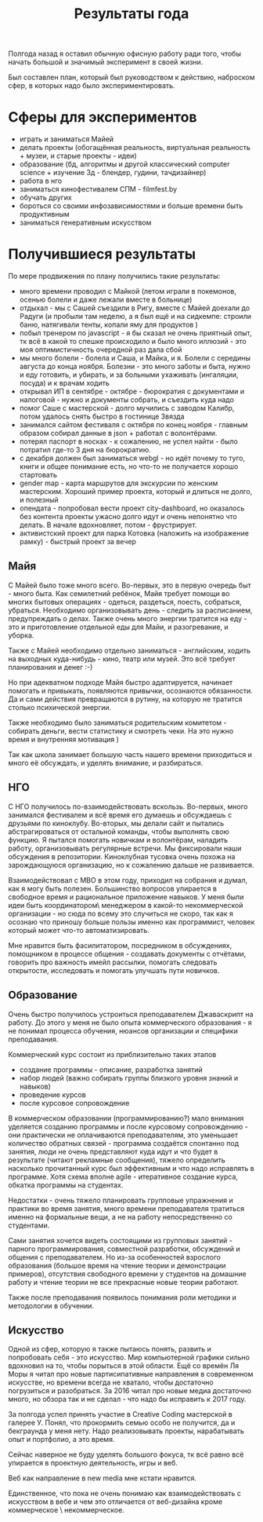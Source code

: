 ﻿---
layout: post
title: Результаты года
---

Полгода назад я оставил обычную офисную работу ради того, чтобы начать большой и значимый эксперимент в своей жизни.

Был составлен план, который был руководством к действию, наброском сфер, в которых надо было экспериментировать.


# Сферы для экспериментов

* играть и заниматься Майей
* делать проекты (обогащённая реальность, виртуальная реальность + музеи, и старые проекты - идеи)
* образование (бд, алгоритмы и другой классический computer science + изучение 3д - блендер, гудини, тачдизайнер)
* работа в нго
* заниматься кинофестивалем СПМ - filmfest.by
* обучать других
* бороться со своими инфозависимостями и больше времени быть продуктивным
* заниматься генеративным искусством    

# Получившиеся результаты

По мере продвижения по плану получились такие результаты:
* много времени проводил с Майкой (летом играли в покемонов, осенью болели и даже лежали вместе в больнице)
* отдыхал - мы с Сашей съездили в Ригу, вместе с Майей доехали до Радуги (и пробыли там неделю, а я был ещё и на сидкемпе: строили баню, натягивали тенты, копали яму для продуктов )
* побыл тренером по javascript - я бы сказал не очень приятный опыт, тк всё в какой то спешке происходило и было много иллюзий - это моя оптимистичность очередной раз дала сбой
* мы много болели - болела и Саша, и Майка, и я. Болели с середины августа до конца ноября. Болезни - это много заботы и быта, нужно и еду готовить, и убирать, и за больными ухаживать (ингаляции, посуда) и к врачам ходить
* открывал ИП в сентябре - октябре - бюрократия с документами и налоговой - нужно и документы собрать, и съездить куда надо
* помог Саше с мастерской - долго мучились с заводом Калибр, потом удалось снять быстро в гостинице Звязда
* занимался сайтом фестиваля с октября по конец ноября - главным образом собирал данные в json + работал с волонтёрами.
* потерял паспорт в носках - к сожалению, не успел найти - было потратил где-то 3 дня на бюрократию. 
* с декабря должен был заниматься webgl - но идёт почему то туго, книги и общее понимание есть, но что-то не получается хорошо стартовать
* gender map - карта маршрутов для экскурсии по женским мастерским. Хороший пример проекта, который и длиться не долго, и полезный
* опендата - попробовал вести проект city-dashboard, но оказалось без контента проекты ужасно долго идут и очень непонятно что делать. В начале вдохновляет, потом - фрустрирует. 
* активистский проект для парка Котовка (наложить на изображение рамку) - быстрый проект за вечер

## Майя
С Майей было тоже много всего. Во-первых, это в первую очередь быт - много быта. Как семилетний ребёнок, Майя требует помощи во многих бытовых операциях - одеться, раздеться, поесть, собраться, убраться. Необходимо организовывать день - следить за расписанием, предупреждать о делах. Также очень много энергии тратится на еду - это и приготовление отдельной еды для Майи, и разогревание, и уборка. 

Также с Майей необходимо отдельно заниматься - английским, ходить на выходных куда-нибудь - кино, театр или музей. Это всё требует планирования и денег :-)

Но при адекватном подходе Майя быстро адаптируется, начинает помогать и привыкать, появляются привычки, осознаются обязанности. Да и сами действия превращаются в рутину, на которую не тратится столько психической энергии.  

Также необходимо было заниматься родительским комитетом - собирать деньги, вести статистику и смотреть чеки. На это нужно время и внутренняя мотивация ) 

Так как школа занимает большую часть нашего времени приходиться и много её обсуждать, и уделять внимание, и разбираться.

## НГО
С НГО получилось по-взаимодействовать вскользь. Во-первых, много занимался фестивалем и всё время его думаешь и обсуждаешь с друзьями по киноклубу. Во-вторых, мы делали сайт и пытались абстрагироваться от остальной команды, чтобы выполнять свою функцию. Я пытался помогать новичкам и волонтёрам, наладить работу, организовывать регулярные встречи. Мы фиксировали наши обсуждения в репозитории. Киноклубная тусовка очень похожа на зарождающуюся организацию, но к сожалению дальше не развивается.

Взаимодействовал с МВО в этом году, приходил на собрания и думал, как я могу быть полезен. Большинство вопросов упирается в свободное время и рациональное приложение навыков. У меня были идеи быть координатором\ менеджером в какой-то некоммерческой организации - но сюда по всему это случиться не скоро, так как я осознаю что приношу больше пользы именно как программист, человек который может что-то автоматизировать.

Мне нравится быть фасилитатором, посредником в обсуждениях, помощником в процессе общения - создавать документы с отчётами, говорить про важность имейл рассылки, помогать следовать открытости, исследовать и помогать улучшать пути новичков.
 
## Образование
Очень быстро получилось устроиться преподавателем Джаваскрипт на работу. До этого у меня не было опыта коммерческого образования - я не понимал процесса обучения, нюансов организации и специфики преподавания. 

Коммерческий курс состоит из приблизительно таких этапов
* создание программы - описание, разработка занятий
* набор людей (важно собирать группы близкого уровня знаний и навыков)
* проведение курсов
* после курсовое сопровождение

В коммерческом образовании (программированию?) мало внимания уделяется созданию программы и после курсовому сопровождению - они практически не оплачиваются преподавателям, это уменьшает количество обратных связей - программа создаётся спонтанно под занятия, люди не очень представляют куда идут и что будет в результате (читают рекламные сообщения), тяжело определить насколько прочитанный курс был эффективным и что надо исправлять в программе. Хотя схема вполне agile - итеративное создание курса, обкатка программы на студентах. 

Недостатки - очень тяжело планировать групповые упражнения и практики во время занятия, много времени преподавателя тратиться именно на формальные вещи, а не на работу непосредственно со студентами.

Сами занятия хочется видеть состоящими из групповых занятий - парного программирования, совместной разработки, обсуждений и общения с преподавателем. Но из-за особенностей взрослого образования (большое время на чтение теории и демонстрации примеров), отсутствия свободного времени у студентов на домашние работу и чтение теории не все прекрасные новые теории работают.

Также после преподавания появилось понимания роли методики и методологии в обучении.

## Искусство
Одной из сфер, которую я также пытаюсь понять, развить и попробовать себя - это искусство. Мир компьютерной графики сильно вдохновил на то, чтобы порыться в этой области. Ещё со времён Ля Моры я читал про новые партисипативные направления в современном искусстве, но времени всегда не хватало, чтобы достаточно погрузиться и разобраться. За 2016 читал про новые медиа достаточно много, но обзора так и не сделал - что надо бы исправить к 2017 году.


За полгода успел принять участие в Creative Coding мастерской в галерее У. Понял, что прокормить семью особо не получится, да и бекграунда у меня нету. Надо реализовывать проекты, нарабатывать опыт и портфолио, а это время. 

Сейчас наверное не буду уделять большого фокуса, тк всё равно всё упирается в проектную деятельность, игры и веб. 

Веб как направление в new media мне кстати нравится. 

Единственное, что пока не очень понимаю как взаимодействовать с искусством в вебе и чем это отличается от веб-дизайна кроме коммерческое \ некоммерческое.